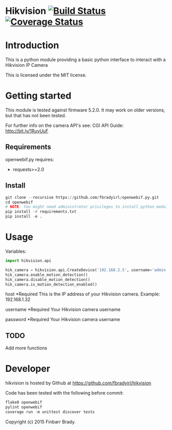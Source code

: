 # Hikvision [![Build Status](https://travis-ci.org/fbradyirl/hikvision.svg?branch=master)](https://travis-ci.org/fbradyirl/hikvision) [![Coverage Status](https://img.shields.io/coveralls/fbradyirl/hikvision.svg)](https://coveralls.io/r/fbradyirl/hikvision?branch=master)

Introduction
============
This is a python module providing a basic python 
interface to interact with a Hikvision IP Camera

This is licensed under the MIT license.

Getting started
===============

This module is tested against firmware 5.2.0. 
It may work on older versions, but that has not been tested.

For further info on  the camera API's see:
CGI API Guide:
http://bit.ly/1RuyUuF

Requirements
------------

openwebif.py requires:
 * requests>=2.0


Install
-------
```python
git clone --recursive https://github.com/fbradyirl/openwebif.py.git
cd openwebif
# NOTE: You might need administrator privileges to install python modules.
pip install -r requirements.txt
pip install -e .
```

# Usage

Variables:

```python
import hikvision.api

hik_camera = hikvision.api.CreateDevice('192.168.2.5', username='admin', password='12345')
hik_camera.enable_motion_detection()
hik_camera.disable_motion_detection()
hik_camera.is_motion_detection_enabled()
```

host
*Required
This is the IP address of your Hikvision camera. Example: 192.168.1.32

username
*Required
Your Hikvision camera username

password
*Required
Your Hikvision camera username



TODO
------------
Add more functions

Developer
=========

hikvision is hosted by Github at https://github.com/fbradyirl/hikvision

Code has been tested with the following before commit:

```python
flake8 openwebif
pylint openwebif
coverage run -m unittest discover tests
```

Copyright (c) 2015 Finbarr Brady.
